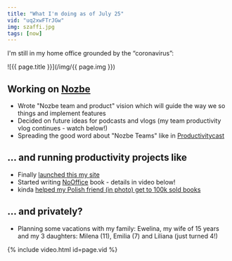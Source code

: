 ```yaml
---
title: "What I'm doing as of July 25"
vid: "uq2xwFTrJGw"
img: szaffi.jpg
tags: [now]
---
```


I'm still in my home office grounded by the “coronavirus”:

<!--More-->

![{{ page.title }}](/img/{{ page.img }})

## Working on [Nozbe][n]

* Wrote "Nozbe team and product" vision which will guide the way we so things and implement features
* Decided on future ideas for podcasts and vlogs (my team productivity vlog continues - watch below!)
* Spreading the good word about "Nozbe Teams" like in [Productivitycast](/productivitycast)

## … and running productivity projects like

* Finally [launched this my site](/new)
* Started writing [NoOffice](https://NoOffice.org) book - details in video below!
* kinda [helped my Polish friend (in photo) get to 100k sold books](/pl/szaffi)

## … and privately?

* Planning some vacations with my family: Ewelina, my wife of 15 years and my 3 daughters: Milena (11), Emilia (7) and Liliana (just turned 4!)

{% include video.html id=page.vid %}

[n]: https://michael.gratis/nozbe